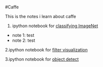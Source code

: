 #Caffe

This is the notes i learn about caffe

1. ipython notebook for [classifying ImageNet](http://nbviewer.ipython.org/github/PeterPan1990/caffe/blob/master/examples/classification.ipynb)

- note 1: test
- note 2: test

2.ipython notebook for [filter visualization](http://nbviewer.ipython.org/github/PeterPan1990/caffe/blob/master/examples/filter_visualization.ipynb)

3.ipython notebook for [object detect](http://nbviewer.ipython.org/github/everpeace/caffe/blob/master/examples/detection.ipynb)
